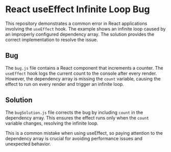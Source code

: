 # React useEffect Infinite Loop Bug

This repository demonstrates a common error in React applications involving the `useEffect` hook.  The example shows an infinite loop caused by an improperly configured dependency array.  The solution provides the correct implementation to resolve the issue.

## Bug
The `bug.js` file contains a React component that increments a counter. The `useEffect` hook logs the current count to the console after every render. However, the dependency array is missing the `count` variable, causing the effect to run on every render and trigger an infinite loop.

## Solution
The `bugSolution.js` file corrects the bug by including `count` in the dependency array.  This ensures the effect runs only when the `count` variable changes, resolving the infinite loop.

This is a common mistake when using useEffect, so paying attention to the dependency array is crucial for avoiding performance issues and unexpected behavior.